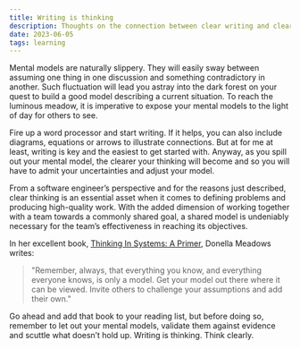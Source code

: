 ```yaml
---
title: Writing is thinking
description: Thoughts on the connection between clear writing and clear thinking.
date: 2023-06-05
tags: learning
---
```

Mental models are naturally slippery. They will easily sway between assuming one thing in one discussion and something contradictory in another. Such fluctuation will lead you astray into the dark forest on your quest to build a good model describing a current situation. To reach the luminous meadow, it is imperative to expose your mental models to the light of day for others to see.

Fire up a word processor and start writing. If it helps, you can also include diagrams, equations or arrows to illustrate connections. But at for me at least, writing is key and the easiest to get started with. Anyway, as you spill out your mental model, the clearer your thinking will become and so you will have to admit your uncertainties and adjust your model.

From a software engineer’s perspective and for the reasons just described, clear thinking is an essential asset when it comes to defining problems and producing high-quality work. With the added dimension of working together with a team towards a commonly shared goal, a shared model is undeniably necessary for the team’s effectiveness in reaching its objectives.

In her excellent book, [Thinking In Systems: A Primer](https://en.wikipedia.org/wiki/Thinking_In_Systems%3A_A_Primer), Donella Meadows writes:

> "Remember, always, that everything you know, and everything everyone knows, is only a model. Get your model out there where it can be viewed. Invite others to challenge your assumptions and add their own."

Go ahead and add that book to your reading list, but before doing so, remember to let out your mental models, validate them against evidence and scuttle what doesn’t hold up. Writing is thinking. Think clearly.